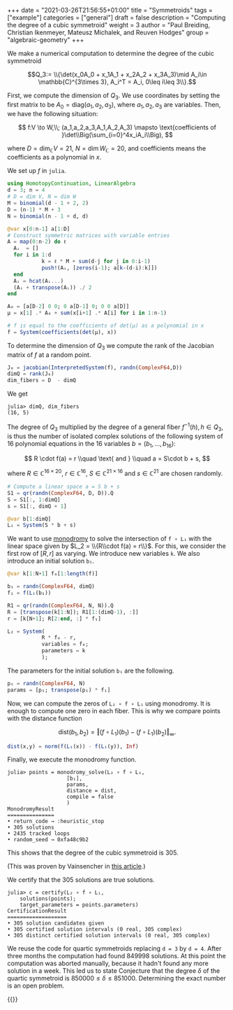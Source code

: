 +++
date = "2021-03-26T21:56:55+01:00"
title = "Symmetroids"
tags = ["example"]
categories = ["general"]
draft = false
description = "Computing the degree of a cubic symmetroid"
weight = 3
author = "Paul Breiding, Christian Ikenmeyer, Mateusz Michalek, and Reuven Hodges"
group = "algebraic-geometry"
+++


We make a numerical computation to determine the degree of the cubic symmetroid

$$Q_3:= \\{\det(x_0A_0 + x_1A_1 + x_2A_2 + x_3A_3)\mid A_i\in \mathbb{C}^{3\times 3}, A_i^T = A_i, 0\leq i\leq 3\\}.$$

First, we compute the dimension of $Q_3$.
We use coordinates by setting the first matrix to be $A_0 = \mathrm{diag}(a_{1},a_{2},a_3)$, where $a_1,a_2,a_3$ are variables. Then, we have the following situation:

$$
f:V \to W,\\;
 (a_1,a_2,a_3,A_1,A_2,A_3) \mapsto \text{coefficients of }\det\\Big(\sum_{i=0}^4x_iA_i\\Big),
$$

where $D = \dim_{\mathbb C} V = 21$, $N = \dim W_{\mathbb C}  = 20$, and coefficients means the coefficients as a polynomial in $x$.

We set up $f$ in `julia`.

```julia
using HomotopyContinuation, LinearAlgebra
d = 3; n = 4
# D = dim V, N = dim W
M = binomial(d - 1 + 2, 2)
D = (n-1) * M + 3
N = binomial(n - 1 + d, d)

@var x[0:n-1] a[1:D]
# Construct symmetric matrices with variable entries
A = map(0:n-2) do ℓ
  Aᵢ  = []
  for i in 1:d
           k = ℓ * M + sum(d-j for j in 0:i-1)
           push!(Aᵢ, [zeros(i-1); a[k-(d-i):k]])
  end
  Aᵢ = hcat(Aᵢ...)
  (Aᵢ + transpose(Aᵢ)) ./ 2
end

A₀ = [a[D-2] 0 0; 0 a[D-1] 0; 0 0 a[D]]
μ = x[1] .* A₀ + sum(x[i+1] .* A[i] for i in 1:n-1)

# f is equal to the coefficients of det(μ) as a polynomial in x
f = System(coefficients(det(μ), x))
```

To determine the dimension of $Q_3$ we compute the rank of the Jacobian matrix of $f$ at a random point.

```julia
J₀ = jacobian(InterpretedSystem(f), randn(ComplexF64,D))
dimQ = rank(J₀)
dim_fibers = D  - dimQ
```

We get
```julia-repl
julia> dimQ, dim_fibers
(16, 5)
```

The degree of $Q_3$ multiplied by the degree of a general fiber $f^{-1}(h), h\in Q_3,$ is thus the number of isolated complex solutions of the following system of $16$ polynomial equations in the $16$ variables $b=(b_1,\ldots,b_{16})$:

$$
R \cdot f(a) = r \\quad \text{ and } \\quad  a = S\cdot b + s,
$$

where
$R \in \mathbb{C}^{16 \times 20}$, $r \in \mathbb{C}^{16}$,
$S \in \mathbb{C}^{21\times 16}$ and $s \in \mathbb{C}^{21}$
are chosen randomly.

```julia
# Compute a linear space a = S b + s
S1 = qr(randn(ComplexF64, D, D)).Q
S = S1[:, 1:dimQ]
s = S1[:, dimQ + 1]

@var b[1:dimQ]
L₁ = System(S * b + s)
```

We want to use [monodromy](https://www.juliahomotopycontinuation.org/guides/monodromy/) to solve the intersection of `f ∘ L₁` with the linear space given by $L_2 = \\{R\\cdot f(a) = r\\}$. For this, we consider the first row of $[R, r]$ as varying. We introduce new variables `k`. We also introduce an initial solution `b₁`.


```julia
@var k[1:N+1] f₀[1:length(f)]

b₁ = randn(ComplexF64, dimQ)
f₁ = f(L₁(b₁))

R1 = qr(randn(ComplexF64, N, N)).Q
R = [transpose(k[1:N]); R1[1:(dimQ-1), :]]
r = [k[N+1]; R[2:end, :] * f₁]

L₂ = System(
           R * f₀ - r,
           variables = f₀;
           parameters = k
           );
```

The parameters for the initial solution `b₁` are the following.

```julia
p₁ = randn(ComplexF64, N)
params = [p₁; transpose(p₁) * f₁]
```

Now, we can compute the zeros of `L₂ ∘ f ∘ L₁` using monodromy. It is enough to compute one zero in each fiber. This is why we compare points with the distance function

$$\mathrm{dist}(b_1,b_2) = \Vert (f\circ L_1)(b_1) - (f\circ L_1)(b_2)\Vert_\infty.$$

```julia
dist(x,y) = norm(f(L₁(x)) - f(L₁(y)), Inf)
```
Finally, we execute the monodromy function.

```julia-repl
julia> points = monodromy_solve(L₂ ∘ f ∘ L₁,
                   [b₁],
                   params,
                   distance = dist,
                   compile = false
                   )
MonodromyResult
===============
• return_code → :heuristic_stop
• 305 solutions
• 2435 tracked loops
• random_seed → 0xfa48c9b2
```
This shows that the degree of the cubic symmetroid is $305$.

(This was proven by Vainsencher in [this article](https://www.tandfonline.com/doi/abs/10.1081/AGB-120022456).)

We certify that the 305 solutions are true solutions.

```julia-repl
julia> c = certify(L₂ ∘ f ∘ L₁,
    solutions(points);
    target_parameters = points.parameters)
CertificationResult
===================
• 305 solution candidates given
• 305 certified solution intervals (0 real, 305 complex)
• 305 distinct certified solution intervals (0 real, 305 complex)
```

We reuse the code for quartic symmetroids replacing `d = 3` by `d = 4`.  After three months the computation had found $849998$ solutions. At this point the computation was aborted manually, because it hadn't found any more solution in a week. This led us to state Conjecture that the degree $\delta$ of the quartic symmetroid is
$850000\leq \delta \leq 851000$. Determining the exact number is an open problem.


{{<bibtex >}}

